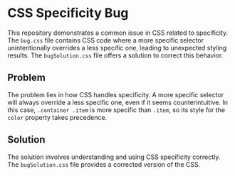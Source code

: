 # CSS Specificity Bug

This repository demonstrates a common issue in CSS related to specificity.  The `bug.css` file contains CSS code where a more specific selector unintentionally overrides a less specific one, leading to unexpected styling results. The `bugSolution.css` file offers a solution to correct this behavior.

## Problem

The problem lies in how CSS handles specificity.  A more specific selector will always override a less specific one, even if it seems counterintuitive.  In this case, `.container .item` is more specific than `.item`, so its style for the `color` property takes precedence.

## Solution

The solution involves understanding and using CSS specificity correctly.  The `bugSolution.css` file provides a corrected version of the CSS.